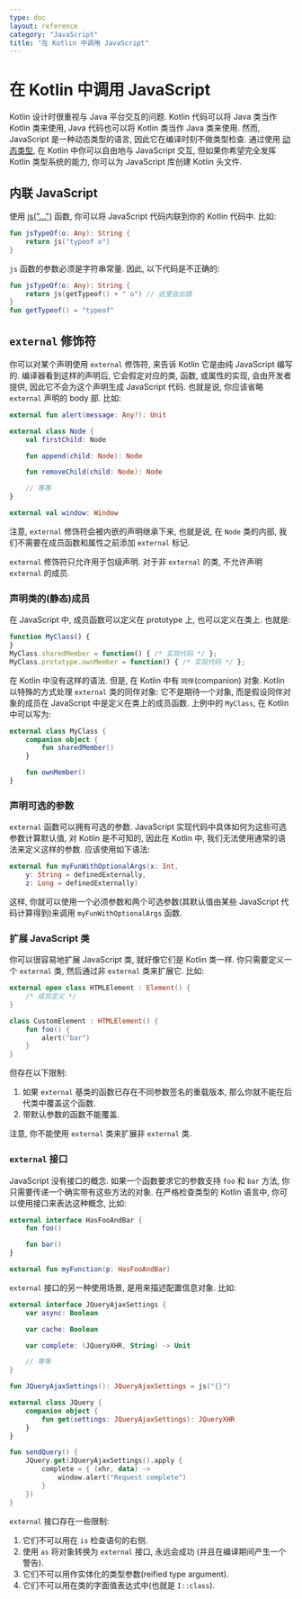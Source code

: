 ```yaml
---
type: doc
layout: reference
category: "JavaScript"
title: "在 Kotlin 中调用 JavaScript"
---
```


# 在 Kotlin 中调用 JavaScript

Kotlin 设计时很重视与 Java 平台交互的问题. Kotlin 代码可以将 Java 类当作 Kotlin 类来使用, Java 代码也可以将 Kotlin 类当作 Java 类来使用.
然而, JavaScript 是一种动态类型的语言, 因此它在编译时刻不做类型检查. 通过使用 [动态类型](dynamic-type.html), 在 Kotlin 中你可以自由地与 JavaScript 交互, 但如果你希望完全发挥 Kotlin 类型系统的能力, 你可以为 JavaScript 库创建 Kotlin 头文件.


## 内联 JavaScript

使用 [js("...")](/api/latest/jvm/stdlib/kotlin.js/js.html) 函数, 你可以将 JavaScript 代码内联到你的 Kotlin 代码中.
比如:

``` kotlin
fun jsTypeOf(o: Any): String {
    return js("typeof o")
}
```

`js` 函数的参数必须是字符串常量. 因此, 以下代码是不正确的:
``` kotlin
fun jsTypeOf(o: Any): String {
    return js(getTypeof() + " o") // 这里会出错
}
fun getTypeof() = "typeof"
```


## `external` 修饰符

你可以对某个声明使用 `external` 修饰符, 来告诉 Kotlin 它是由纯 JavaScript 编写的.
编译器看到这样的声明后, 它会假定对应的类, 函数, 或属性的实现, 会由开发者提供, 因此它不会为这个声明生成 JavaScript 代码.
也就是说, 你应该省略 `external` 声明的 body 部. 比如:

``` kotlin
external fun alert(message: Any?): Unit

external class Node {
    val firstChild: Node

    fun append(child: Node): Node

    fun removeChild(child: Node): Node

    // 等等
}

external val window: Window
```

注意, `external` 修饰符会被内嵌的声明继承下来, 也就是说, 在 `Node` 类的内部, 我们不需要在成员函数和属性之前添加 `external` 标记.

`external` 修饰符只允许用于包级声明. 对于非 `external` 的类, 不允许声明 `external` 的成员.


### 声明类的(静态)成员

在 JavaScript 中, 成员函数可以定义在 prototype 上, 也可以定义在类上. 也就是:

``` javascript
function MyClass() {
}
MyClass.sharedMember = function() { /* 实现代码 */ };
MyClass.prototype.ownMember = function() { /* 实现代码 */ };
```

在 Kotlin 中没有这样的语法. 但是, 在 Kotlin 中有 `同伴`(companion) 对象. Kotlin 以特殊的方式处理 `external` 类的同伴对象: 它不是期待一个对象, 而是假设同伴对象的成员在 JavaScript 中是定义在类上的成员函数. 上例中的 `MyClass`, 在 Kotlin 中可以写为:

``` kotlin
external class MyClass {
    companion object {
        fun sharedMember()
    }

    fun ownMember()
}
```


### 声明可选的参数

`external` 函数可以拥有可选的参数.
JavaScript 实现代码中具体如何为这些可选参数计算默认值, 对 Kotlin 是不可知的, 因此在 Kotlin 中, 我们无法使用通常的语法来定义这样的参数.
应该使用如下语法:

``` kotlin
external fun myFunWithOptionalArgs(x: Int,
    y: String = definedExternally,
    z: Long = definedExternally)
```

这样, 你就可以使用一个必须参数和两个可选参数(其默认值由某些 JavaScript 代码计算得到)来调用 `myFunWithOptionalArgs` 函数.


### 扩展 JavaScript 类

你可以很容易地扩展 JavaScript 类, 就好像它们是 Kotlin 类一样. 你只需要定义一个 `external` 类, 然后通过非 `external` 类来扩展它. 比如:

``` kotlin
external open class HTMLElement : Element() {
    /* 成员定义 */
}

class CustomElement : HTMLElement() {
    fun foo() {
        alert("bar")
    }
}
```

但存在以下限制:

1. 如果 `external` 基类的函数已存在不同参数签名的重载版本, 那么你就不能在后代类中覆盖这个函数.
2. 带默认参数的函数不能覆盖.

注意, 你不能使用 `external` 类来扩展非 `external` 类.


### `external` 接口

JavaScript 没有接口的概念. 如果一个函数要求它的参数支持 `foo` 和 `bar` 方法, 你只需要传递一个确实带有这些方法的对象.
在严格检查类型的 Kotlin 语言中, 你可以使用接口来表达这种概念, 比如:

``` kotlin
external interface HasFooAndBar {
    fun foo()

    fun bar()
}

external fun myFunction(p: HasFooAndBar)
```

`external` 接口的另一种使用场景, 是用来描述配置信息对象. 比如:

``` kotlin
external interface JQueryAjaxSettings {
    var async: Boolean

    var cache: Boolean

    var complete: (JQueryXHR, String) -> Unit

    // 等等
}

fun JQueryAjaxSettings(): JQueryAjaxSettings = js("{}")

external class JQuery {
    companion object {
        fun get(settings: JQueryAjaxSettings): JQueryXHR
    }
}

fun sendQuery() {
    JQuery.get(JQueryAjaxSettings().apply {
        complete = { (xhr, data) ->
            window.alert("Request complete")
        }
    })
}
```

`external` 接口存在一些限制:

1. 它们不可以用在 `is` 检查语句的右侧.
2. 使用 `as` 将对象转换为 `external` 接口, 永远会成功 (并且在编译期间产生一个警告).
3. 它们不可以用作实体化的类型参数(reified type argument).
4. 它们不可以用在类的字面值表达式中(也就是 `I::class`).
